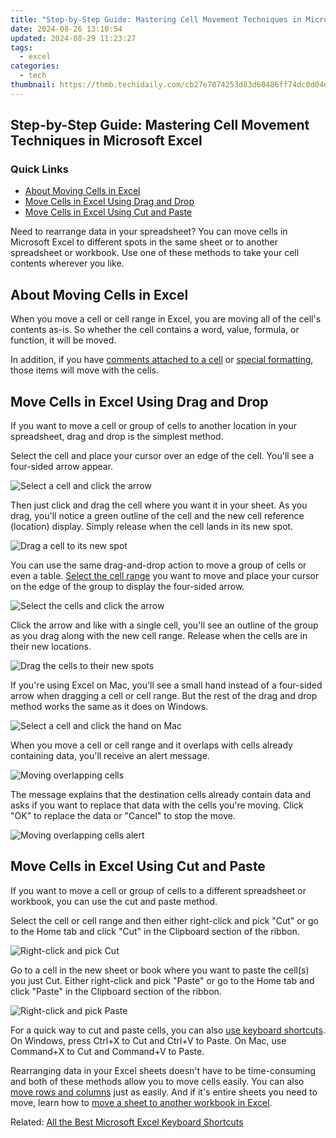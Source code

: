 ```yaml
---
title: "Step-by-Step Guide: Mastering Cell Movement Techniques in Microsoft Excel"
date: 2024-08-26 13:10:54
updated: 2024-08-29 11:23:27
tags:
  - excel
categories:
  - tech
thumbnail: https://thmb.techidaily.com/cb27e7874253d83d60486ff74dc0d04ef8e6496832a11808222a923437ed8a5b.jpg
---
```


## Step-by-Step Guide: Mastering Cell Movement Techniques in Microsoft Excel

### Quick Links

* [About Moving Cells in Excel](https://extra-support.techidaily.com/navigating-through-gesture-detection-methods-for-2024/)
* [Move Cells in Excel Using Drag and Drop](https://fix-guide.techidaily.com/solved-warning-camera-failed-on-honor-magic-vs-2-drfone-by-drfone-fix-android-problems-fix-android-problems/)
* [Move Cells in Excel Using Cut and Paste](https://fox-helps.techidaily.com/updated-encompassing-synopsis-decoding-google-podcasts-app/)

 Need to rearrange data in your spreadsheet? You can move cells in Microsoft Excel to different spots in the same sheet or to another spreadsheet or workbook. Use one of these methods to take your cell contents wherever you like.

##  About Moving Cells in Excel

 When you move a cell or cell range in Excel, you are moving all of the cell's contents as-is. So whether the cell contains a word, value, formula, or function, it will be moved.

 In addition, if you have [comments attached to a cell](https://iphone-unlock.techidaily.com/different-methods-to-unlock-your-iphone-11-pro-max-drfone-by-drfone-ios/) or [special formatting](https://techidaily.com/how-to-update-apple-iphone-xr-without-itunes-drfone-by-drfone-ios-system-repair-ios-system-repair/), those items will move with the cells.

##  Move Cells in Excel Using Drag and Drop

 If you want to move a cell or group of cells to another location in your spreadsheet, drag and drop is the simplest method.

 Select the cell and place your cursor over an edge of the cell. You'll see a four-sided arrow appear.

![Select a cell and click the arrow](https://static1.howtogeekimages.com/wordpress/wp-content/uploads/2021/10/MoveArrowCell-ExcelMoveCells.png) 

 Then just click and drag the cell where you want it in your sheet. As you drag, you'll notice a green outline of the cell and the new cell reference (location) display. Simply release when the cell lands in its new spot.

![Drag a cell to its new spot](https://static1.howtogeekimages.com/wordpress/wp-content/uploads/2021/10/MoveCell-ExcelMoveCells.png) 

 You can use the same drag-and-drop action to move a group of cells or even a table. [Select the cell range](https://buynow-tips.techidaily.com/exploring-a-ravaged-world-on-motorcycle-in-days-gone-our-comprehhavis-review/) you want to move and place your cursor on the edge of the group to display the four-sided arrow.

![Select the cells and click the arrow](https://static1.howtogeekimages.com/wordpress/wp-content/uploads/2021/10/MoveArrowRange-ExcelMoveCells.png) 

 Click the arrow and like with a single cell, you'll see an outline of the group as you drag along with the new cell range. Release when the cells are in their new locations.

![Drag the cells to their new spots](https://static1.howtogeekimages.com/wordpress/wp-content/uploads/2021/10/MoveCellRange-ExcelMoveCells.png) 

 If you're using Excel on Mac, you'll see a small hand instead of a four-sided arrow when dragging a cell or cell range. But the rest of the drag and drop method works the same as it does on Windows.

![Select a cell and click the hand on Mac](https://static1.howtogeekimages.com/wordpress/wp-content/uploads/2021/10/MoveHandCell-ExcelMoveCells.png) 

 When you move a cell or cell range and it overlaps with cells already containing data, you'll receive an alert message.

![Moving overlapping cells](https://static1.howtogeekimages.com/wordpress/wp-content/uploads/2021/10/MoveOverlappingRange-ExcelMoveCells.png) 

 The message explains that the destination cells already contain data and asks if you want to replace that data with the cells you're moving. Click "OK" to replace the data or "Cancel" to stop the move.

![Moving overlapping cells alert](https://static1.howtogeekimages.com/wordpress/wp-content/uploads/2021/10/MoveOverlappingRangeMessage-ExcelMoveCells.png) 

##  Move Cells in Excel Using Cut and Paste

 If you want to move a cell or group of cells to a different spreadsheet or workbook, you can use the cut and paste method.

 Select the cell or cell range and then either right-click and pick "Cut" or go to the Home tab and click "Cut" in the Clipboard section of the ribbon.

![Right-click and pick Cut](https://static1.howtogeekimages.com/wordpress/wp-content/uploads/2021/10/Cut-ExcelMoveCells.png) 

 Go to a cell in the new sheet or book where you want to paste the cell(s) you just Cut. Either right-click and pick "Paste" or go to the Home tab and click "Paste" in the Clipboard section of the ribbon.

![Right-click and pick Paste](https://static1.howtogeekimages.com/wordpress/wp-content/uploads/2021/10/Paste-ExcelMoveCells.png) 

 For a quick way to cut and paste cells, you can also [use keyboard shortcuts](https://eaxpv-info.techidaily.com/updated-2024-approved-high-definition-ready-enabling-av1-on-youtube/). On Windows, press Ctrl+X to Cut and Ctrl+V to Paste. On Mac, use Command+X to Cut and Command+V to Paste.

 Rearranging data in your Excel sheets doesn't have to be time-consuming and both of these methods allow you to move cells easily. You can also [move rows and columns](https://screen-activity-recording.techidaily.com/updated-2024-approved-synchronizing-teams-mastering-device-agnostic-zoom-events/) just as easily. And if it's entire sheets you need to move, learn how to [move a sheet to another workbook in Excel](https://extra-support.techidaily.com/in-2024-metaverse-and-multiverse-demystified-an-in-depth-guide/).

Related: [All the Best Microsoft Excel Keyboard Shortcuts](https://eaxpv-info.techidaily.com/updated-2024-approved-high-definition-ready-enabling-av1-on-youtube/)

<ins class="adsbygoogle"
     style="display:block"
     data-ad-format="autorelaxed"
     data-ad-client="ca-pub-7571918770474297"
     data-ad-slot="1223367746"></ins>



<ins class="adsbygoogle"
     style="display:block"
     data-ad-client="ca-pub-7571918770474297"
     data-ad-slot="8358498916"
     data-ad-format="auto"
     data-full-width-responsive="true"></ins>
